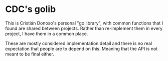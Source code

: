 # CDC's golib

This is Cristián Donoso's personal "go library", with common functions that I found are shared
between projects. Rather than re-implement them in every project, I have them in a common place.

These are mostly considered implementation detail and there is no real expectation that people are
to depend on this. Meaning that the API is not meant to be final either.
